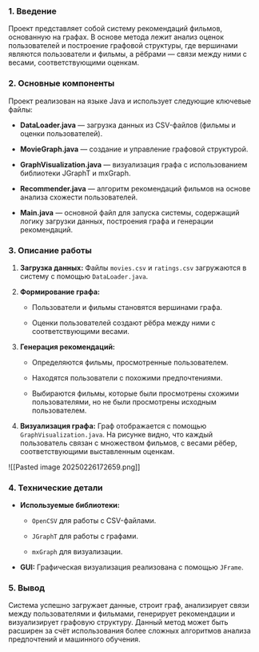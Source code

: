 ### 1. Введение

Проект представляет собой систему рекомендаций фильмов, основанную на графах. В основе метода лежит анализ оценок пользователей и построение графовой структуры, где вершинами являются пользователи и фильмы, а рёбрами — связи между ними с весами, соответствующими оценкам.

### 2. Основные компоненты

Проект реализован на языке Java и использует следующие ключевые файлы:

- **DataLoader.java** — загрузка данных из CSV-файлов (фильмы и оценки пользователей).
    
- **MovieGraph.java** — создание и управление графовой структурой.
    
- **GraphVisualization.java** — визуализация графа с использованием библиотеки JGraphT и mxGraph.
    
- **Recommender.java** — алгоритм рекомендаций фильмов на основе анализа схожести пользователей.
    
- **Main.java** — основной файл для запуска системы, содержащий логику загрузки данных, построения графа и генерации рекомендаций.
    

### 3. Описание работы

1. **Загрузка данных:** Файлы `movies.csv` и `ratings.csv` загружаются в систему с помощью `DataLoader.java`.
    
2. **Формирование графа:**
    
    - Пользователи и фильмы становятся вершинами графа.
        
    - Оценки пользователей создают рёбра между ними с соответствующими весами.
        
3. **Генерация рекомендаций:**
    
    - Определяются фильмы, просмотренные пользователем.
        
    - Находятся пользователи с похожими предпочтениями.
        
    - Выбираются фильмы, которые были просмотрены схожими пользователями, но не были просмотрены исходным пользователем.
        
4. **Визуализация графа:** Граф отображается с помощью `GraphVisualization.java`. На рисунке видно, что каждый пользователь связан с множеством фильмов, с весами рёбер, соответствующими выставленным оценкам.

![[Pasted image 20250226172659.png]]
    
### 4. Технические детали

- **Используемые библиотеки:**
    
    - `OpenCSV` для работы с CSV-файлами.
        
    - `JGraphT` для работы с графами.
        
    - `mxGraph` для визуализации.
        
- **GUI:** Графическая визуализация реализована с помощью `JFrame`.
    

### 5. Вывод

Система успешно загружает данные, строит граф, анализирует связи между пользователями и фильмами, генерирует рекомендации и визуализирует графовую структуру. Данный метод может быть расширен за счёт использования более сложных алгоритмов анализа предпочтений и машинного обучения.